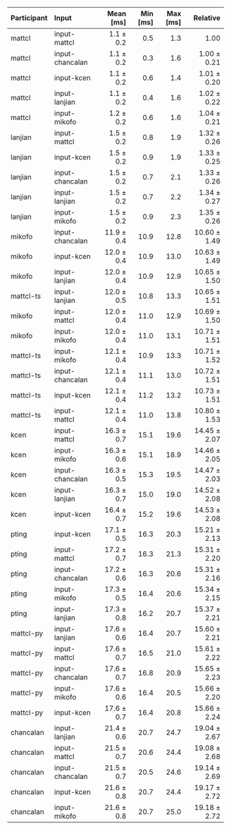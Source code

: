 | Participant | Input | Mean [ms] | Min [ms] | Max [ms] | Relative |
|:---|:---|---:|---:|---:|---:|
| mattcl | input-mattcl | 1.1 ± 0.2 | 0.5 | 1.3 | 1.00 |
| mattcl | input-chancalan | 1.1 ± 0.2 | 0.3 | 1.6 | 1.00 ± 0.21 |
| mattcl | input-kcen | 1.1 ± 0.2 | 0.6 | 1.4 | 1.01 ± 0.20 |
| mattcl | input-lanjian | 1.1 ± 0.2 | 0.4 | 1.6 | 1.02 ± 0.22 |
| mattcl | input-mikofo | 1.2 ± 0.2 | 0.6 | 1.6 | 1.04 ± 0.21 |
| lanjian | input-mattcl | 1.5 ± 0.2 | 0.8 | 1.9 | 1.32 ± 0.26 |
| lanjian | input-kcen | 1.5 ± 0.2 | 0.9 | 1.9 | 1.33 ± 0.25 |
| lanjian | input-chancalan | 1.5 ± 0.2 | 0.7 | 2.1 | 1.33 ± 0.26 |
| lanjian | input-lanjian | 1.5 ± 0.2 | 0.7 | 2.2 | 1.34 ± 0.27 |
| lanjian | input-mikofo | 1.5 ± 0.2 | 0.9 | 2.3 | 1.35 ± 0.26 |
| mikofo | input-chancalan | 11.9 ± 0.4 | 10.9 | 12.8 | 10.60 ± 1.49 |
| mikofo | input-kcen | 12.0 ± 0.4 | 10.9 | 13.0 | 10.63 ± 1.49 |
| mikofo | input-lanjian | 12.0 ± 0.4 | 10.9 | 12.9 | 10.65 ± 1.50 |
| mattcl-ts | input-lanjian | 12.0 ± 0.5 | 10.8 | 13.3 | 10.65 ± 1.51 |
| mikofo | input-mattcl | 12.0 ± 0.4 | 11.0 | 12.9 | 10.69 ± 1.50 |
| mikofo | input-mikofo | 12.0 ± 0.4 | 11.0 | 13.1 | 10.71 ± 1.51 |
| mattcl-ts | input-mikofo | 12.1 ± 0.4 | 10.9 | 13.3 | 10.71 ± 1.52 |
| mattcl-ts | input-chancalan | 12.1 ± 0.4 | 11.1 | 13.0 | 10.72 ± 1.51 |
| mattcl-ts | input-kcen | 12.1 ± 0.4 | 11.2 | 13.2 | 10.73 ± 1.51 |
| mattcl-ts | input-mattcl | 12.1 ± 0.4 | 11.0 | 13.8 | 10.80 ± 1.53 |
| kcen | input-mattcl | 16.3 ± 0.7 | 15.1 | 19.6 | 14.45 ± 2.07 |
| kcen | input-mikofo | 16.3 ± 0.6 | 15.1 | 18.9 | 14.46 ± 2.05 |
| kcen | input-chancalan | 16.3 ± 0.5 | 15.3 | 19.5 | 14.47 ± 2.03 |
| kcen | input-lanjian | 16.3 ± 0.7 | 15.0 | 19.0 | 14.52 ± 2.08 |
| kcen | input-kcen | 16.4 ± 0.7 | 15.2 | 19.6 | 14.53 ± 2.08 |
| pting | input-kcen | 17.1 ± 0.5 | 16.3 | 20.3 | 15.21 ± 2.13 |
| pting | input-mattcl | 17.2 ± 0.7 | 16.3 | 21.3 | 15.31 ± 2.20 |
| pting | input-chancalan | 17.2 ± 0.6 | 16.3 | 20.6 | 15.31 ± 2.16 |
| pting | input-mikofo | 17.3 ± 0.5 | 16.4 | 20.6 | 15.34 ± 2.15 |
| pting | input-lanjian | 17.3 ± 0.8 | 16.2 | 20.7 | 15.37 ± 2.21 |
| mattcl-py | input-lanjian | 17.6 ± 0.6 | 16.4 | 20.7 | 15.60 ± 2.21 |
| mattcl-py | input-mattcl | 17.6 ± 0.7 | 16.5 | 21.0 | 15.61 ± 2.22 |
| mattcl-py | input-chancalan | 17.6 ± 0.7 | 16.8 | 20.9 | 15.65 ± 2.23 |
| mattcl-py | input-mikofo | 17.6 ± 0.6 | 16.4 | 20.5 | 15.66 ± 2.20 |
| mattcl-py | input-kcen | 17.6 ± 0.7 | 16.4 | 20.8 | 15.66 ± 2.24 |
| chancalan | input-lanjian | 21.4 ± 0.6 | 20.7 | 24.7 | 19.04 ± 2.67 |
| chancalan | input-mattcl | 21.5 ± 0.7 | 20.6 | 24.4 | 19.08 ± 2.68 |
| chancalan | input-chancalan | 21.5 ± 0.7 | 20.5 | 24.6 | 19.14 ± 2.69 |
| chancalan | input-kcen | 21.6 ± 0.8 | 20.7 | 24.4 | 19.17 ± 2.72 |
| chancalan | input-mikofo | 21.6 ± 0.8 | 20.7 | 25.0 | 19.18 ± 2.72 |
